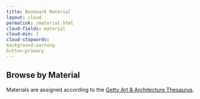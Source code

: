 ```yaml
---
title: Bookmark Material
layout: cloud
permalink: /material.html
cloud-fields: material
cloud-min: 1
cloud-stopwords:
background:warning
button:primary
---
```


## Browse by Material

Materials are assigned according to the [Getty Art & Architecture Thesaurus](https://www.getty.edu/vow/AATHierarchy?find=paper&logic=AND&note=&page=1&subjectid=300014109).
